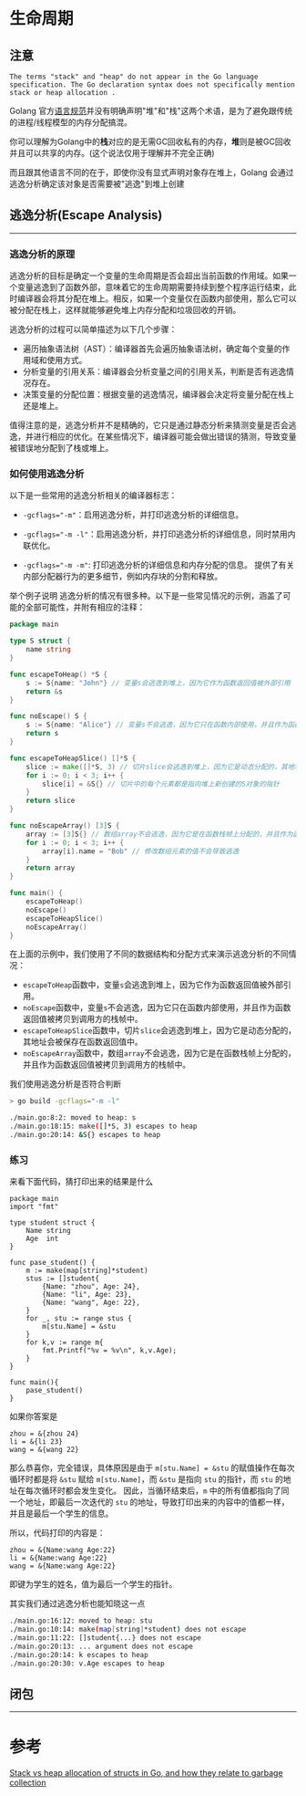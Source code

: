# 生命周期

## 注意

```
The terms "stack" and "heap" do not appear in the Go language specification. The Go declaration syntax does not specifically mention stack or heap allocation .
```

Golang 官方[语言规范](https://go.dev/ref/spec)并没有明确声明"堆"和"栈"这两个术语，是为了避免跟传统的进程/线程模型的内存分配搞混。

你可以理解为Golang中的**栈**对应的是无需GC回收私有的内存，**堆**则是被GC回收并且可以共享的内存。(这个说法仅用于理解并不完全正确)

而且跟其他语言不同的在于，即使你没有显式声明对象存在堆上，Golang 会通过逃逸分析确定该对象是否需要被"逃逸"到堆上创建


## 逃逸分析(Escape Analysis)

---

### 逃逸分析的原理
逃逸分析的目标是确定一个变量的生命周期是否会超出当前函数的作用域。如果一个变量逃逸到了函数外部，意味着它的生命周期需要持续到整个程序运行结束，此时编译器会将其分配在堆上。相反，如果一个变量仅在函数内部使用，那么它可以被分配在栈上，这样就能够避免堆上内存分配和垃圾回收的开销。

逃逸分析的过程可以简单描述为以下几个步骤：

* 遍历抽象语法树（AST）：编译器首先会遍历抽象语法树，确定每个变量的作用域和使用方式。
* 分析变量的引用关系：编译器会分析变量之间的引用关系，判断是否有逃逸情况存在。
* 决策变量的分配位置：根据变量的逃逸情况，编译器会决定将变量分配在栈上还是堆上。

值得注意的是，逃逸分析并不是精确的，它只是通过静态分析来猜测变量是否会逃逸，并进行相应的优化。在某些情况下，编译器可能会做出错误的猜测，导致变量被错误地分配到了栈或堆上。


### 如何使用逃逸分析
以下是一些常用的逃逸分析相关的编译器标志：

* `-gcflags="-m"`：启用逃逸分析，并打印逃逸分析的详细信息。

* `-gcflags="-m -l"`：启用逃逸分析，并打印逃逸分析的详细信息，同时禁用内联优化。

* `-gcflags="-m -m"`: 打印逃逸分析的详细信息和内存分配的信息。
    提供了有关内部分配器行为的更多细节，例如内存块的分割和释放。


举个例子说明
逃逸分析的情况有很多种。以下是一些常见情况的示例，涵盖了可能的全部可能性，并附有相应的注释：

```go
package main

type S struct {
	name string
}

func escapeToHeap() *S {
	s := S{name: "John"} // 变量s会逃逸到堆上，因为它作为函数返回值被外部引用
	return &s
}

func noEscape() S {
	s := S{name: "Alice"} // 变量s不会逃逸，因为它只在函数内部使用，并且作为函数返回值被拷贝到调用方的栈帧中
	return s
}

func escapeToHeapSlice() []*S {
	slice := make([]*S, 3) // 切片slice会逃逸到堆上，因为它是动态分配的，其地址会被保存在函数返回值中
	for i := 0; i < 3; i++ {
		slice[i] = &S{} // 切片中的每个元素都是指向堆上新创建的S对象的指针
	}
	return slice
}

func noEscapeArray() [3]S {
	array := [3]S{} // 数组array不会逃逸，因为它是在函数栈帧上分配的，并且作为函数返回值被拷贝到调用方的栈帧中
	for i := 0; i < 3; i++ {
		array[i].name = "Bob" // 修改数组元素的值不会导致逃逸
	}
	return array
}

func main() {
	escapeToHeap()
	noEscape()
	escapeToHeapSlice()
	noEscapeArray()
}
```

在上面的示例中，我们使用了不同的数据结构和分配方式来演示逃逸分析的不同情况：

- `escapeToHeap`函数中，变量`s`会逃逸到堆上，因为它作为函数返回值被外部引用。
- `noEscape`函数中，变量`s`不会逃逸，因为它只在函数内部使用，并且作为函数返回值被拷贝到调用方的栈帧中。
- `escapeToHeapSlice`函数中，切片`slice`会逃逸到堆上，因为它是动态分配的，其地址会被保存在函数返回值中。
- `noEscapeArray`函数中，数组`array`不会逃逸，因为它是在函数栈帧上分配的，并且作为函数返回值被拷贝到调用方的栈帧中。

我们使用逃逸分析是否符合判断

```bash
> go build -gcflags="-m -l"

./main.go:8:2: moved to heap: s
./main.go:18:15: make([]*S, 3) escapes to heap
./main.go:20:14: &S{} escapes to heap
```

### 练习
来看下面代码，猜打印出来的结果是什么

```golang
package main
import "fmt"

type student struct {
    Name string
    Age  int
}

func pase_student() {
    m := make(map[string]*student)
    stus := []student{
        {Name: "zhou", Age: 24},
        {Name: "li", Age: 23},
        {Name: "wang", Age: 22},
    }
    for _, stu := range stus {
        m[stu.Name] = &stu
    }
	for k,v := range m{
		fmt.Printf("%v = %v\n", k,v.Age);
	}
}

func main(){
	pase_student()
}
```

如果你答案是
```
zhou = &{zhou 24}
li = &{li 23}
wang = &{wang 22}
```
那么恭喜你，完全错误，具体原因是由于 `m[stu.Name] = &stu` 的赋值操作在每次循环时都是将 `&stu` 赋给 `m[stu.Name]`，而 `&stu` 是指向 `stu` 的指针，而 `stu` 的地址在每次循环时都会发生变化。
因此，当循环结束后，`m` 中的所有值都指向了同一个地址，即最后一次迭代的 `stu` 的地址，导致打印出来的内容中的值都一样，并且是最后一个学生的信息。

所以，代码打印的内容是：

```
zhou = &{Name:wang Age:22}
li = &{Name:wang Age:22}
wang = &{Name:wang Age:22}
```

即键为学生的姓名，值为最后一个学生的指针。

其实我们通过逃逸分析也能知晓这一点
```bash
./main.go:16:12: moved to heap: stu
./main.go:10:14: make(map[string]*student) does not escape
./main.go:11:22: []student{...} does not escape
./main.go:20:13: ... argument does not escape
./main.go:20:14: k escapes to heap
./main.go:20:30: v.Age escapes to heap
```


## 闭包




---
# 参考

[Stack vs heap allocation of structs in Go, and how they relate to garbage collection](https://stackoverflow.com/questions/10866195/stack-vs-heap-allocation-of-structs-in-go-and-how-they-relate-to-garbage-collec)